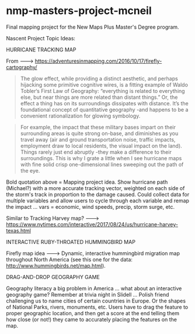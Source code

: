 # nmp-masters-project-mcneil
Final mapping project for the New Maps Plus Master's Degree program.

Nascent Project Topic Ideas:

HURRICANE TRACKING MAP

From ---> https://adventuresinmapping.com/2016/10/17/firefly-cartography/

> The glow effect, while providing a distinct aesthetic, and perhaps hijacking some primitive cognitive wires, is a fitting example of Waldo Tobler‘s First Law of Geography: “everything is related to everything else, but near things are more related than distant things.” Or, the effect a thing has on its surroundings dissipates with distance. It’s the foundational concept of quantitative geography -and happens to be a convenient rationalization for glowing symbology.

> For example, the impact that these military bases impart on their surrounding areas is quite strong on-base, and diminishes as you travel away (air and ground transportation noise, traffic impacts, employment draw to local residents, the visual impact on the land). Things rarely just end abruptly -they make a difference to their surroundings. This is why I grate a little when I see hurricane maps with fine solid crisp one-dimensional lines sweeping out the path of the eye.

Bold quotation above = Mapping project idea. Show hurricane path (Michael?) with a more accurate tracking vector, weighted on each side of the storm's track in proportion to the damage caused. Could collect data for multiple variables and allow users to cycle through each variable and remap the impact ... vars = economic, wind speeds, precip, storm surge, etc.

Similar to Tracking Harvey map? ---> https://www.nytimes.com/interactive/2017/08/24/us/hurricane-harvey-texas.html

INTERACTIVE RUBY-THROATED HUMMINGBIRD MAP

Firefly map idea ---> Dynamic, interactive hummingbird migration map throughout North America (see this one for the data: http://www.hummingbirds.net/map.html).

DRAG-AND-DROP GEOGRAPHY GAME

Geography literacy a big problem in America ... what about an interactive geography game? Remember at trivia night in Slidell ... Polish friend challenging us to name cities of certain countries in Europe. Or the shapes of National Parks, rivers, monuments, etc. Users have to drag the feature to proper geographic location, and then get a score at the end telling them how close (or not!) they came to accurately placing the features on the map.
